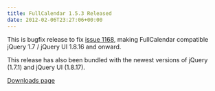 ```yaml
---
title: FullCalendar 1.5.3 Released
date: 2012-02-06T23:27:06+00:00
---
```


This is bugfix release to fix <a title="" href="http://code.google.com/p/fullcalendar/issues/detail?id=1168">issue 1168</a>, making FullCalendar compatible jQuery 1.7 / jQuery UI 1.8.16 and onward.

This release has also been bundled with the newest versions of jQuery (1.7.1) and jQuery UI (1.8.17).

<a title="" href="http://arshaw.com/fullcalendar/download/">Downloads page</a>
